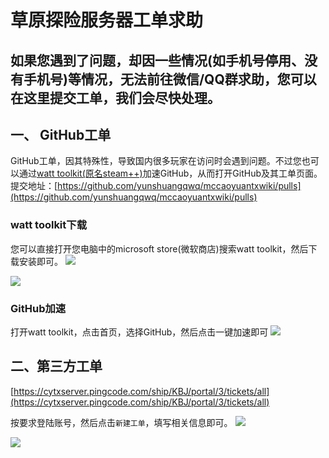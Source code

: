 # 草原探险服务器工单求助
## 如果您遇到了问题，却因一些情况(如手机号停用、没有手机号)等情况，无法前往微信/QQ群求助，您可以在这里提交工单，我们会尽快处理。

## 一、 GitHub工单
GitHub工单，因其特殊性，导致国内很多玩家在访问时会遇到问题。不过您也可以通过[watt toolkit(原名steam++)](https://steampp.net/)加速GitHub，从而打开GitHub及其工单页面。
提交地址：[https://github.com/yunshuangqwq/mccaoyuantxwiki/pulls](https://github.com/yunshuangqwq/mccaoyuantxwiki/pulls)
### watt toolkit下载
您可以直接打开您电脑中的microsoft store(微软商店)搜索watt toolkit，然后下载安装即可。
![](https://img.yunr.us.kg/api/cfile/AgACAgUAAyEGAASO2xA4AAMYZweqinMdGRBWiIkJB4vI0re0A3QAAp_BMRtRgEFUeLoxZe1RUYsBAAMCAAN5AAM2BA)

![](https://img.yunr.us.kg/api/cfile/AgACAgUAAyEGAASO2xA4AAMZZweqlqy3ZxOf0QM2GwYkeslNkagAAqDBMRtRgEFU7kt_ROghgqEBAAMCAAN5AAM2BA)

### GitHub加速
打开watt toolkit，点击首页，选择GitHub，然后点击一键加速即可
![](https://img.yunr.us.kg/api/cfile/AgACAgUAAyEGAASO2xA4AAMaZweq22Tl61dhgczPBMrrK6vsQPEAAqbBMRtRgEFUYY8GYLnKQmQBAAMCAAN5AAM2BA)

## 二、第三方工单
[https://cytxserver.pingcode.com/ship/KBJ/portal/3/tickets/all](https://cytxserver.pingcode.com/ship/KBJ/portal/3/tickets/all)

按要求登陆账号，然后点击`新建工单`，填写相关信息即可。
![](https://img.yunr.us.kg/api/cfile/AgACAgUAAyEGAASO2xA4AAMbZwercvAhLMOJB69CcEhk3alF3qYAArfBMRtRgEFUtfb31DLgci0BAAMCAAN3AAM2BA)

![](https://img.yunr.us.kg/api/cfile/AgACAgUAAyEGAASO2xA4AAMcZwerfm6fd0CLRm8Wv7OVmzMdkXwAArjBMRtRgEFUqg0VBkD5CWUBAAMCAAN3AAM2BA)


